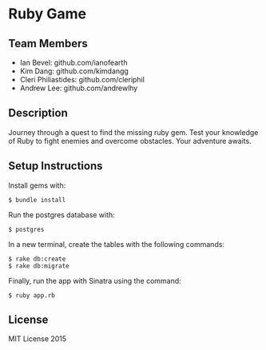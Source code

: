 # Ruby Game

## Team Members

* Ian Bevel: github.com/ianofearth
* Kim Dang: github.com/kimdangg
* Cleri Philiastides: github.com/cleriphil
* Andrew Lee: github.com/andrewlhy

## Description

Journey through a quest to find the missing ruby gem. Test your knowledge of Ruby to fight enemies and overcome obstacles. Your adventure awaits.

Setup Instructions
----

Install gems with:
```
$ bundle install
```
Run the postgres database with:
```
$ postgres
```
In a new terminal, create the tables with the following commands:
```
$ rake db:create
$ rake db:migrate
```
Finally, run the app with Sinatra using the command:
```
$ ruby app.rb
```
## License
MIT License 2015
